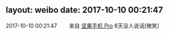 layout: weibo
date: 2017-10-10 00:21:47
---
<meta name="referrer" content="no-referrer" />

2017-10-10 00:21:47  &nbsp;&nbsp;&nbsp;&nbsp;&nbsp;&nbsp; 来自 <a href="http://app.weibo.com/t/feed/Z4AgP" rel="nofollow">坚果手机 Pro</a>
8天没人说话[微笑] ​​​
